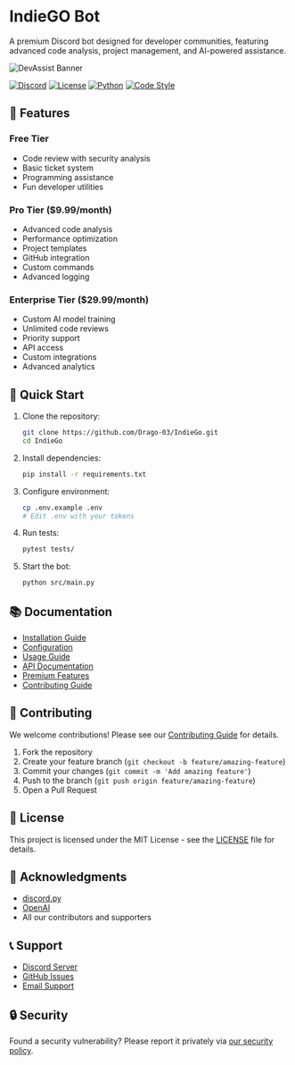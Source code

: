 # IndieGO Bot

A premium Discord bot designed for developer communities, featuring advanced code analysis, project management, and AI-powered assistance.

![DevAssist Banner](assets/banner.png)

[![Discord](https://img.shields.io/discord/YOUR_DISCORD_SERVER_ID)](https://discord.gg/your-invite)
[![License](https://img.shields.io/github/license/Drago-03/IndieGo.git)](LICENSE)
[![Python](https://img.shields.io/badge/python-3.8%2B-blue)](https://www.python.org/downloads/)
[![Code Style](https://img.shields.io/badge/code%20style-black-black)](https://github.com/psf/black)

## 🌟 Features

### Free Tier
- Code review with security analysis
- Basic ticket system
- Programming assistance
- Fun developer utilities

### Pro Tier ($9.99/month)
- Advanced code analysis
- Performance optimization
- Project templates
- GitHub integration
- Custom commands
- Advanced logging

### Enterprise Tier ($29.99/month)
- Custom AI model training
- Unlimited code reviews
- Priority support
- API access
- Custom integrations
- Advanced analytics

## 🚀 Quick Start

1. Clone the repository:
   ```bash
   git clone https://github.com/Drago-03/IndieGo.git
   cd IndieGo
   ```

2. Install dependencies:
   ```bash
   pip install -r requirements.txt
   ```

3. Configure environment:
   ```bash
   cp .env.example .env
   # Edit .env with your tokens
   ```

4. Run tests:
   ```bash
   pytest tests/
   ```

5. Start the bot:
   ```bash
   python src/main.py
   ```

## 📚 Documentation

- [Installation Guide](wiki/Installation.md)
- [Configuration](wiki/Configuration.md)
- [Usage Guide](wiki/Usage.md)
- [API Documentation](wiki/API.md)
- [Premium Features](wiki/Premium-Features.md)
- [Contributing Guide](wiki/Contributing.md)

## 🤝 Contributing

We welcome contributions! Please see our [Contributing Guide](CONTRIBUTING.md) for details.

1. Fork the repository
2. Create your feature branch (`git checkout -b feature/amazing-feature`)
3. Commit your changes (`git commit -m 'Add amazing feature'`)
4. Push to the branch (`git push origin feature/amazing-feature`)
5. Open a Pull Request

## 📄 License

This project is licensed under the MIT License - see the [LICENSE](LICENSE) file for details.

## 🙏 Acknowledgments

- [discord.py](https://github.com/Rapptz/discord.py)
- [OpenAI](https://openai.com/)
- All our contributors and supporters

## 📞 Support

- [Discord Server](https://discord.gg/your-invite)
- [GitHub Issues](https://github.com/your-username/devassist-bot/issues)
- [Email Support](mailto:support@your-domain.com)

## 🔒 Security

Found a security vulnerability? Please report it privately via [our security policy](SECURITY.md).